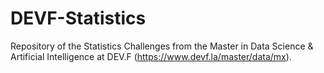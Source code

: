 # DEVF-Statistics
Repository of the Statistics Challenges from the Master in Data Science & Artificial Intelligence at DEV.F (https://www.devf.la/master/data/mx).
